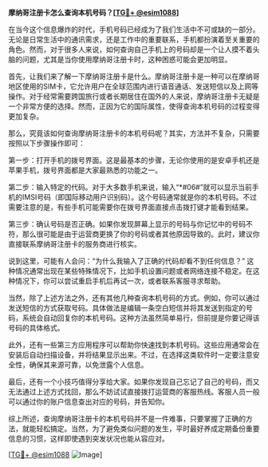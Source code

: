 **摩纳哥注册卡怎么查询本机号码？[[TG💪+ @esim1088](https://t.me/s/esim1088)]**

在当今这个信息爆炸的时代，手机号码已经成为了我们生活中不可或缺的一部分。无论是日常生活中的通讯需求，还是工作中的重要联系，手机都扮演着至关重要的角色。然而，对于很多人来说，如何查询自己手机上的号码却是一个让人摸不着头脑的问题，尤其是当你使用摩纳哥注册卡时，这种困惑可能会更加明显。

首先，让我们来了解一下摩纳哥注册卡是什么。摩纳哥注册卡是一种可以在摩纳哥地区使用的SIM卡，它允许用户在全球范围内进行语音通话、发送短信以及上网等操作。对于经常需要跨国旅行或者长期居住在国外的人来说，摩纳哥注册卡无疑是一个非常方便的选择。然而，正因为它的国际属性，使得查询本机号码的过程变得更加复杂。

那么，究竟该如何查询摩纳哥注册卡的本机号码呢？其实，方法并不复杂，只需要按照以下步骤操作即可：

第一步：打开手机的拨号界面。这是最基本的步骤，无论你使用的是安卓手机还是苹果手机，拨号界面都是大家最熟悉的功能之一。

第二步：输入特定的代码。对于大多数手机来说，输入“*#06#”就可以显示当前手机的IMSI号码（即国际移动用户识别码）。这个号码通常就是你的本机号码。不过需要注意的是，有些手机可能需要你在拨号界面直接点击拨打键才能看到结果。

第三步：确认号码是否正确。如果你发现屏幕上显示的号码与你记忆中的号码不符，那么很可能是由于运营商更换了你的号码或者其他原因导致的。此时，建议你直接联系摩纳哥注册卡的服务商进行核实。

说到这里，可能有人会问：“为什么我输入了正确的代码却看不到任何信息？” 这种情况通常出现在某些特殊情况下，比如手机设置问题或者网络连接不稳定。在这种情况下，你可以尝试重启手机后再试一次，或者联系客服寻求帮助。

当然，除了上述方法之外，还有其他几种查询本机号码的方式。例如，你可以通过发送短信的方式获取号码。具体做法是编辑一条空白短信并将其发送到指定的号码，系统会自动回复你的本机号码。这种方法虽然简单易行，但前提是你要记得该号码的具体格式。

此外，还有一些第三方应用程序可以帮助你快速找到本机号码。这些应用通常会在安装后自动扫描设备，并将结果显示出来。不过，在选择这类软件时一定要注意安全性，确保其来源可靠，以免泄露个人信息。

最后，还有一个小技巧值得分享给大家。如果你发现自己忘记了自己的号码，而又无法通过上述方式找回，那么不妨试试直接拨打运营商的客服热线。客服人员一般可以通过你的账户信息查出对应的号码，并告知你。

综上所述，查询摩纳哥注册卡的本机号码并不是一件难事，只要掌握了正确的方法，就能轻松搞定。当然，为了避免类似问题的发生，平时最好养成定期备份重要信息的习惯，这样即使遇到突发状况也能从容应对。

[[TG💪+ @esim1088](https://t.me/s/esim1088) ![Image](https://i.postimg.cc/4NQfJmqS/Snipaste-2025-05-13-00-14-12.png)]